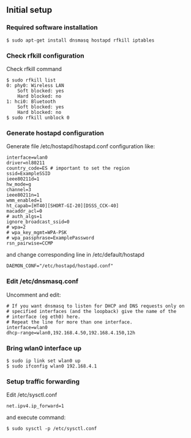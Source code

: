 ## Initial setup

### Required software installation

```
$ sudo apt-get install dnsmasq hostapd rfkill iptables
```

### Check rfkill configuration

Check rfkill command

```
$ sudo rfkill list
0: phy0: Wireless LAN
	Soft blocked: yes
	Hard blocked: no
1: hci0: Bluetooth
	Soft blocked: yes
	Hard blocked: no
$ sudo rfkill unblock 0
```

### Generate hostapd configuration

Generate file /etc/hostapd/hostapd.conf configuration like:

```
interface=wlan0
driver=nl80211
country_code=ES # important to set the region
ssid=ExampleSSID
ieee80211d=1
hw_mode=g
channel=3
ieee80211n=1
wmm_enabled=1
ht_capab=[HT40][SHORT-GI-20][DSSS_CCK-40]
macaddr_acl=0
# auth_algs=1
ignore_broadcast_ssid=0
# wpa=2
# wpa_key_mgmt=WPA-PSK
# wpa_passphrase=ExamplePassword
rsn_pairwise=CCMP
```

and change corresponding line in /etc/default/hostapd

```
DAEMON_CONF="/etc/hostapd/hostapd.conf"
```

### Edit /etc/dnsmasq.conf

Uncomment and edit:

```
# If you want dnsmasq to listen for DHCP and DNS requests only on
# specified interfaces (and the loopback) give the name of the
# interface (eg eth0) here.
# Repeat the line for more than one interface.
interface=wlan0
dhcp-range=wlan0,192.168.4.50,192.168.4.150,12h
```
### Bring wlan0 interface up

```
$ sudo ip link set wlan0 up
$ sudo ifconfig wlan0 192.168.4.1
```

### Setup traffic forwarding

Edit /etc/sysctl.conf

```
net.ipv4.ip_forward=1
```

and execute command:

```
$ sudo sysctl -p /etc/sysctl.conf
```
